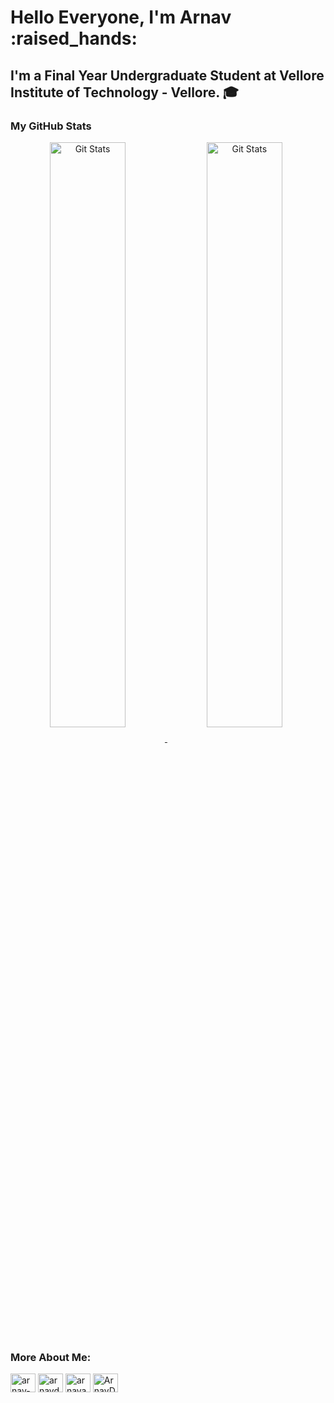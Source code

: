 <h1>Hello Everyone, I'm Arnav :raised_hands: </h1>

## I'm a Final Year Undergraduate Student at Vellore Institute of Technology - Vellore. :mortar_board:




<strong><h3>My GitHub Stats </h3></strong>
<a align="center" href="https://github.com/arnavd2001">
<img width="49%"  align="center" src="https://github-readme-stats.vercel.app/api?username=arnavd2001&show_icons=true&hide_border=false&theme=tokyonight&count_private=true&include_all_commits=true" alt="Git Stats" />
</a>
<a align="center" href="https://github.com/arnavd2001">
<img width="49%"  align="center" src="https://github-readme-streak-stats.herokuapp.com/?user=arnavd2001&theme=radical" alt="Git Stats" />
</a>

<h3 align="left">More About Me:</h3>
<p align="left">
<a href="https://www.linkedin.com/in/arnav-deshpande-146323189" target="blank"><img align="center" src="https://cdn.jsdelivr.net/npm/simple-icons@3.0.1/icons/linkedin.svg" alt="arnav-deshpande-146323189" height="30" width="40" /></a>
<a href="https://github.com/arnavd2001" target="blank"><img align="center" src="https://cdn.jsdelivr.net/npm/simple-icons@3.0.1/icons/github.svg" alt="arnavd2001" height="30" width="40" /></a>
<a href="https://www.instagram.com/arnavaa_/" target="blank"><img align="center" src="https://cdn.jsdelivr.net/npm/simple-icons@3.0.1/icons/instagram.svg" alt="arnavaa_" height="30" width="40" /></a>
<a href="https://twitter.com/ArnavD_07" target="blank"><img align="center" src="https://cdn.jsdelivr.net/npm/simple-icons@3.0.1/icons/twitter.svg" alt="ArnavD_07" height="30" width="40" /></a>
</p>
